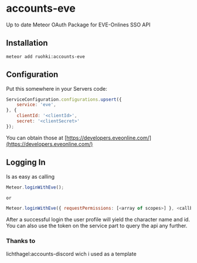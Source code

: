 # accounts-eve
Up to date Meteor OAuth Package for EVE-Onlines SSO API

## Installation
`meteor add ruohki:accounts-eve`

## Configuration
Put this somewhere in your Servers code:

```javascript
ServiceConfiguration.configurations.upsert({
    service: 'eve',
}, {
    clientId: '<clientId>',
    secret: '<clientSecret>'
});
```
You can obtain those at [https://developers.eveonline.com/](https://developers.eveonline.com/)

## Logging In
Is as easy as calling 
```Javascript
Meteor.loginWithEve();

or

Meteor.loginWithEve({ requestPermissions: [<array of scopes>] }, <callback> );
```

After a successful login the user profile will yield the character name and id.
You can also use the token on the service part to query the api any further.


### Thanks to
lichthagel:accounts-discord wich i used as a template